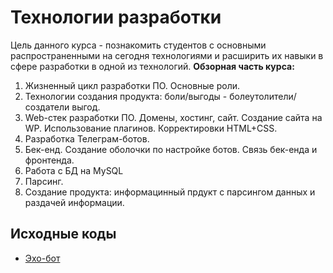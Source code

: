 # Технологии разработки
Цель данного курса - познакомить студентов с основными распространенными на сегодня технологиями и расширить их навыки в сфере разработки в одной из технологий.
**Обзорная часть курса:** 
1. Жизненный цикл разработки ПО. Основные роли.
2. Технологии создания продукта: боли/выгоды - болеутолители/создатели выгод.
3. Web-стек разработки ПО. Домены, хостинг, сайт. Создание сайта на WP. Использование плагинов. Корректировки HTML+CSS.
4. Разработка Телеграм-ботов.
5. Бек-енд. Создание оболочки по настройке ботов. Связь бек-енда и фронтенда. 
6. Работа с БД на MySQL
7. Парсинг.
8. Создание продукта: информацинный прдукт с парсингом данных и раздачей информации.

## Исходные коды
* [Эхо-бот](https://github.com/mikh-maksi/own-finances-bot/blob/main/step02/02bot_echo.py)
